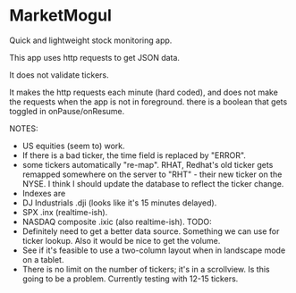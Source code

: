 # MarketMogul
Quick and lightweight stock monitoring app.

This app uses http requests to get JSON data.  

It does not validate tickers.

It makes the http requests each minute (hard coded), and does not make the requests when 
the app is not in foreground.  there is a boolean that gets toggled in onPause/onResume.

NOTES:
* US equities (seem to) work.  
* If there is a bad ticker, the time field is replaced by "ERROR". 
* some tickers automatically "re-map".  RHAT, Redhat's old ticker gets remapped somewhere 
on the server to "RHT" - their new ticker on the NYSE.  I think I should update the database to 
reflect the ticker change.
* Indexes are 
* DJ Industrials .dji (looks like it's 15 minutes delayed).
* SPX .inx (realtime-ish).
* NASDAQ composite .ixic  (also realtime-ish).
TODO: 
* Definitely need to get a better data source.  Something we can use for ticker lookup.  Also it would be nice to get the volume.  
* See if it's feasible to use a two-column layout when in landscape mode on a tablet.
* There is no limit on the number of tickers; it's in a scrollview. Is this going to be a problem.  Currently testing with 12-15 tickers.
